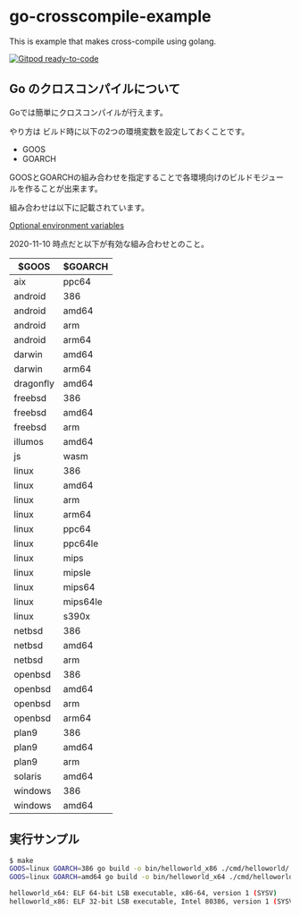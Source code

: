 # go-crosscompile-example
This is example that makes cross-compile using golang.

[![Gitpod ready-to-code](https://img.shields.io/badge/Gitpod-ready--to--code-blue?logo=gitpod)](https://gitpod.io/#https://github.com/devlights/go-crosscompile-example)

## Go のクロスコンパイルについて

Goでは簡単にクロスコンパイルが行えます。

やり方は ビルド時に以下の2つの環境変数を設定しておくことです。

- GOOS
- GOARCH

GOOSとGOARCHの組み合わせを指定することで各環境向けのビルドモジュールを作ることが出来ます。

組み合わせは以下に記載されています。

[Optional environment variables](https://golang.org/doc/install/source#environment)

2020-11-10 時点だと以下が有効な組み合わせとのこと。

|$GOOS|$GOARCH|
| ---- | ---- |
|aix|ppc64|
|android|386|
|android|amd64|
|android|arm|
|android|arm64|
|darwin|amd64|
|darwin|arm64|
|dragonfly|amd64|
|freebsd|386|
|freebsd|amd64|
|freebsd|arm|
|illumos|amd64|
|js|wasm|
|linux|386|
|linux|amd64|
|linux|arm|
|linux|arm64|
|linux|ppc64|
|linux|ppc64le|
|linux|mips|
|linux|mipsle|
|linux|mips64|
|linux|mips64le|
|linux|s390x|
|netbsd|386|
|netbsd|amd64|
|netbsd|arm|
|openbsd|386|
|openbsd|amd64|
|openbsd|arm|
|openbsd|arm64|
|plan9|386|
|plan9|amd64|
|plan9|arm|
|solaris|amd64|
|windows|386|
|windows|amd64|

## 実行サンプル

```sh
$ make
GOOS=linux GOARCH=386 go build -o bin/helloworld_x86 ./cmd/helloworld/
GOOS=linux GOARCH=amd64 go build -o bin/helloworld_x64 ./cmd/helloworld/

helloworld_x64: ELF 64-bit LSB executable, x86-64, version 1 (SYSV)
helloworld_x86: ELF 32-bit LSB executable, Intel 80386, version 1 (SYSV)
```